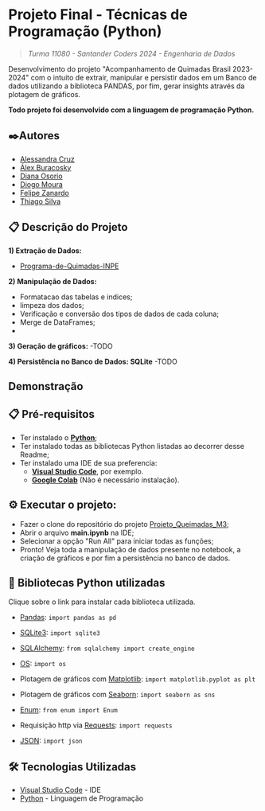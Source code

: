 # Projeto Final - Técnicas de Programação (Python)
> *Turma 11080 - Santander Coders 2024 - Engenharia de Dados*

Desenvolvimento do projeto "Acompanhamento de Quimadas Brasil 2023-2024" com o intuito de extrair, manipular e persistir dados em um Banco de dados utilizando a biblioteca PANDAS, por fim, gerar insights através da plotagem de gráficos.

**Todo projeto foi desenvolvido com a linguagem de programação Python.**

## ✒️Autores 
- [Alessandra Cruz](https://github.com/alessandracruz)
- [Álex Buracosky](https://github.com/aburacosk)
- [Diana Osorio](https://github.com/diana468)
- [Diogo Moura](https://github.com/HyogoMoura)
- [Felipe Zanardo](https://github.com/FelipeBZanardo)
- [Thiago Silva](https://github.com/thiagodemedeiros)

## 📋 Descrição do Projeto

**1) Extração de Dados:**
- [Programa-de-Quimadas-INPE](https://terrabrasilis.dpi.inpe.br/queimadas/portal/)

**2) Manipulação de Dados:** 
- Formatacao das tabelas e indices;
- limpeza dos dados;
- Verificação e conversão dos tipos de dados de cada coluna;
- Merge de DataFrames;
- 

**3) Geração de gráficos:**
-TODO

**4) Persistência no Banco de Dados: SQLite**
-TODO

## Demonstração


## 📋  Pré-requisitos
- Ter instalado o **[Python](https://www.python.org/)**;
- Ter instalado todas as bibliotecas Python listadas ao decorrer desse Readme;
- Ter instalado uma IDE de sua preferencia:
    - **[Visual Studio Code](https://code.visualstudio.com/)**, por exemplo.
    - **[Google Colab](https://colab.research.google.com/notebook)** (Não é necessário instalação).

## ⚙️ Executar o projeto:
- Fazer o clone do repositório do projeto [Projeto_Queimadas_M3](https://github.com/HyogoMoura/Projeto_Queimada_M3);
- Abrir o arquivo **main.ipynb** na IDE;
- Selecionar a opção "Run All" para iniciar todas as funções;
- Pronto! Veja toda a manipulação de dados presente no notebook, a criação de gráficos e por fim a persistência no banco de dados.

## 🧾 Bibliotecas Python utilizadas
Clique sobre o link para instalar cada biblioteca utilizada.

- [Pandas](https://pypi.org/project/pandas/):
`import pandas as pd`

- [SQLite3](https://pypi.org/project/db-sqlite3/):
`import sqlite3`

- [SQLAlchemy](https://pypi.org/project/SQLAlchemy/):
`from sqlalchemy import create_engine`

- [OS](https://pypi.org/project/os-sys/):
`import os`

- Plotagem de gráficos com [Matplotlib](https://pypi.org/project/matplotlib/):
`import matplotlib.pyplot as plt`

- Plotagem de gráficos com [Seaborn](https://pypi.org/project/seaborn/):
`import seaborn as sns`

- [Enum](https://pypi.org/project/enum/):
`from enum import Enum`

- Requisição http via [Requests](https://pypi.org/project/requests/):
`import requests`

- [JSON](https://pypi.org/project/jsonlib/):
`import json`

## 🛠️ Tecnologias Utilizadas

* [Visual Studio Code](https://code.visualstudio.com/) - IDE 
* [Python](https://www.python.org/) - Linguagem de Programação


